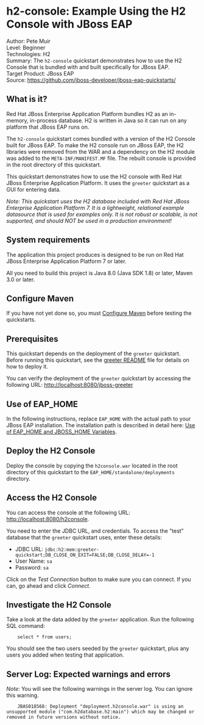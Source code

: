 h2-console: Example Using the H2 Console with JBoss EAP
===================================================
Author: Pete Muir  
Level: Beginner  
Technologies: H2  
Summary: The `h2-console` quickstart demonstrates how to use the H2 Console that is bundled with and built specifically for JBoss EAP.  
Target Product: JBoss EAP  
Source: <https://github.com/jboss-developer/jboss-eap-quickstarts/>  

What is it?
-----------

Red Hat JBoss Enterprise Application Platform bundles H2 as an in-memory, in-process database. H2 is written in Java so it can run on any platform that JBoss EAP runs on.

The `h2-console` quickstart comes bundled with a version of the H2 Console built for JBoss EAP. To make the H2 console run on JBoss EAP, the H2 libraries were removed from the WAR and a dependency on the H2 module was added to the `META-INF/MANIFEST.MF` file. The rebuilt console is provided in the root directory of this quickstart.

This quickstart demonstrates how to use the H2 console with Red Hat JBoss Enterprise Application Platform. It uses the `greeter` quickstart as a GUI for entering data.

_Note: This quickstart uses the H2 database included with Red Hat JBoss Enterprise Application Platform 7. It is a lightweight, relational example datasource that is used for examples only. It is not robust or scalable, is not supported, and should NOT be used in a production environment!_

System requirements
-------------------

The application this project produces is designed to be run on Red Hat JBoss Enterprise Application Platform 7 or later. 

All you need to build this project is Java 8.0 (Java SDK 1.8) or later, Maven 3.0 or later.
 

Configure Maven
---------------

If you have not yet done so, you must [Configure Maven](https://github.com/jboss-developer/jboss-developer-shared-resources/blob/master/guides/CONFIGURE_MAVEN_JBOSS_EAP7.md#configure-maven-to-build-and-deploy-the-quickstarts) before testing the quickstarts.


Prerequisites
-----------

This quickstart depends on the deployment of the `greeter` quickstart. Before running this quickstart, see the [greeter README](../greeter/README.md) file for details on how to deploy it.

You can verify the deployment of the `greeter` quickstart by accessing the following URL: <http://localhost:8080/jboss-greeter> 


Use of EAP_HOME
---------------

In the following instructions, replace `EAP_HOME` with the actual path to your JBoss EAP installation. The installation path is described in detail here: [Use of EAP_HOME and JBOSS_HOME Variables](https://github.com/jboss-developer/jboss-developer-shared-resources/blob/master/guides/USE_OF_EAP_HOME.md#use-of-eap_home-and-jboss_home-variables).


Deploy the H2 Console
------------------------

Deploy the console by copying the `h2console.war` located in the root directory of this quickstart to the `EAP_HOME/standalone/deployments` directory. 


Access the H2 Console 
---------------------

You can access the console at the following URL:  <http://localhost:8080/h2console>.

You need to enter the JDBC URL, and credentials. To access the "test" database that the `greeter` quickstart uses, enter these details:

* JDBC URL: `jdbc:h2:mem:greeter-quickstart;DB_CLOSE_ON_EXIT=FALSE;DB_CLOSE_DELAY=-1`
* User Name: `sa`
* Password: `sa`

Click on the *Test Connection* button to make sure you can connect. If you can, go ahead and click *Connect*.

Investigate the H2 Console
-------------------------

Take a look at the data added by the `greeter` application. Run the following SQL command:

        select * from users;

You should see the two users seeded by the `greeter` quickstart, plus any users you added when testing that application.




Server Log: Expected warnings and errors
-----------------------------------

_Note:_ You will see the following warnings in the server log. You can ignore this warning.

        JBAS018568: Deployment "deployment.h2console.war" is using an unsupported module ("com.h2database.h2:main") which may be changed or removed in future versions without notice.


